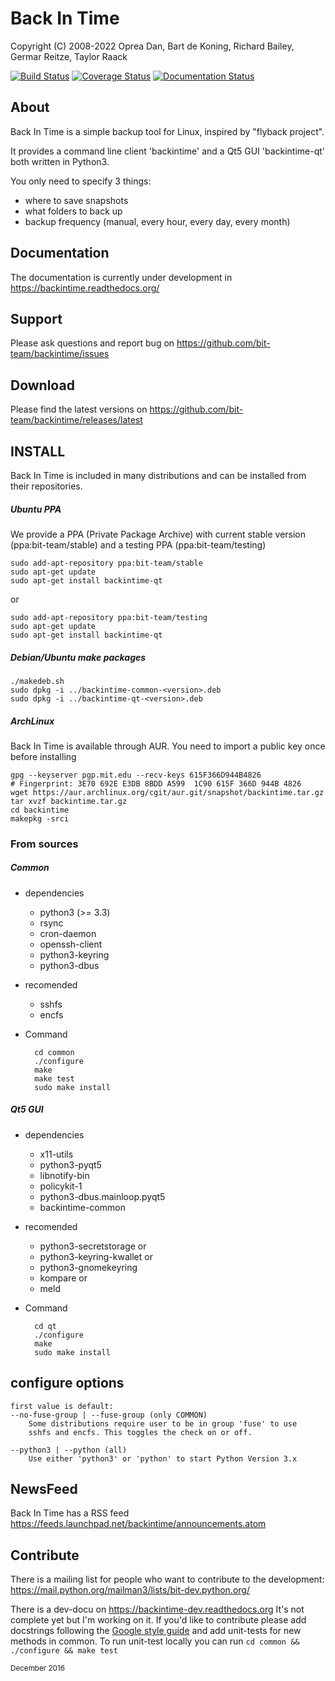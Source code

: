 # Back In Time

Copyright (C) 2008-2022 Oprea Dan, Bart de Koning, Richard Bailey, Germar Reitze, Taylor Raack

[![Build Status](https://travis-ci.org/bit-team/backintime.svg?branch=master)](https://travis-ci.org/bit-team/backintime)
[![Coverage Status](https://coveralls.io/repos/github/bit-team/backintime/badge.svg?branch=master)](https://coveralls.io/github/bit-team/backintime?branch=master)
[![Documentation Status](https://readthedocs.org/projects/backintime-dev/badge/?version=latest)](http://backintime.readthedocs.org/projects/backintime-dev/en/latest/?badge=latest)

## About

Back In Time is a simple backup tool for Linux, inspired by "flyback project".

It provides a command line client 'backintime' and a Qt5 GUI 'backintime-qt'
both written in Python3.

You only need to specify 3 things:

* where to save snapshots
* what folders to back up
* backup frequency (manual, every hour, every day, every month)

## Documentation

The documentation is currently under development in https://backintime.readthedocs.org/

## Support

Please ask questions and report bug on
https://github.com/bit-team/backintime/issues

## Download

Please find the latest versions on
https://github.com/bit-team/backintime/releases/latest

## INSTALL

Back In Time is included in many distributions and can be installed from their
repositories.

##### Ubuntu PPA

We provide a PPA (Private Package Archive) with current stable version
(ppa:bit-team/stable) and a testing PPA (ppa:bit-team/testing)

    sudo add-apt-repository ppa:bit-team/stable
    sudo apt-get update
    sudo apt-get install backintime-qt

or

    sudo add-apt-repository ppa:bit-team/testing
    sudo apt-get update
    sudo apt-get install backintime-qt

##### Debian/Ubuntu make packages

    ./makedeb.sh
    sudo dpkg -i ../backintime-common-<version>.deb
    sudo dpkg -i ../backintime-qt-<version>.deb

##### ArchLinux

Back In Time is available through AUR. You need to import a public key once
before installing

    gpg --keyserver pgp.mit.edu --recv-keys 615F366D944B4826
    # Fingerprint: 3E70 692E E3DB 8BDD A599  1C90 615F 366D 944B 4826
    wget https://aur.archlinux.org/cgit/aur.git/snapshot/backintime.tar.gz
    tar xvzf backintime.tar.gz
    cd backintime
    makepkg -srci

### From sources

##### Common

* dependencies
    - python3 (>= 3.3)
    - rsync
    - cron-daemon
    - openssh-client
    - python3-keyring
    - python3-dbus

* recomended
    - sshfs
    - encfs

* Command

        cd common
        ./configure
        make
        make test
        sudo make install

##### Qt5 GUI

* dependencies
    - x11-utils
    - python3-pyqt5
    - libnotify-bin
    - policykit-1
    - python3-dbus.mainloop.pyqt5
    - backintime-common

* recomended
    - python3-secretstorage or
    - python3-keyring-kwallet or
    - python3-gnomekeyring
    - kompare or
    - meld

* Command

        cd qt
        ./configure
        make
        sudo make install

## configure options

    first value is default:
    --no-fuse-group | --fuse-group (only COMMON)
        Some distributions require user to be in group 'fuse' to use
        sshfs and encfs. This toggles the check on or off.

    --python3 | --python (all)
        Use either 'python3' or 'python' to start Python Version 3.x

## NewsFeed

Back In Time has a RSS feed
https://feeds.launchpad.net/backintime/announcements.atom

## Contribute

There is a mailing list for people who want to contribute to the development:
https://mail.python.org/mailman3/lists/bit-dev.python.org/

There is a dev-docu on https://backintime-dev.readthedocs.org
It's not complete yet but I'm working on it. If you'd like to contribute
please add docstrings following the
[Google style guide](https://sphinxcontrib-napoleon.readthedocs.org/en/latest/example_google.html)
and add unit-tests for new methods in common. To run unit-test locally you can
run `cd common && ./configure && make test`

<sub>December 2016</sub>
